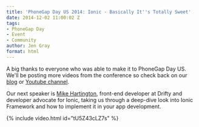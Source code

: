 ```yaml
---
title: 'PhoneGap Day US 2014: Ionic - Basically It''s Totally Sweet'
date: 2014-12-02 11:00:02 Z
tags:
- PhoneGap Day
- Event
- Community
author: Jen Gray
format: html
---
```


A big thanks to everyone who was able to make it to PhoneGap Day US. We'll be posting more videos from the conference so check back on our [blog](https://phonegap.com/blog/tag/phonegap-day/) or [Youtube channel](https://www.youtube.com/user/PhoneGap).

Our next speaker is [Mike Hartington](https://twitter.com/mhartington), front-end developer at Drifty and developer advocate for Ionic, taking us through a deep-dive look into Ionic Framework and how to implement it in your app development.

{% include video.html id="tU5Z43cLZ7s" %}
